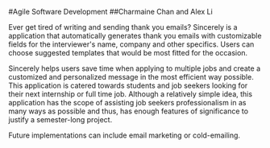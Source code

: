 #Agile Software Development 
##Charmaine Chan and Alex Li

Ever get tired of writing and sending thank you emails? Sincerely is a application that automatically generates thank you emails with customizable fields for the interviewer's name, company and other specifics. Users can choose suggested templates that would be most fitted for the occasion. 

Sincerely helps users save time when applying to multiple jobs and create a customized and personalized message in the most efficient way possible. This application is catered towards students and job seekers looking for their next internship or full time job. Although a relatively simple idea, this application has the scope of assisting job seekers professionalism in as many ways as possible and thus, has enough features of significance to justify a semester-long project. 

Future implementations can include email marketing or cold-emailing. 